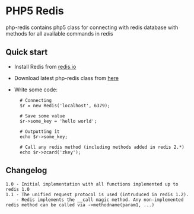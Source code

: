 PHP5 Redis
==========
php-redis contains php5 class for connecting with redis database with methods for all available commands in redis

Quick start
-----------
* Install Redis from [redis.io](http://redis.io/download "Redis")
* Download latest php-redis class from [here](https://github.com/sash/php-redis/archives/master)
* Write some code:

		# Connecting
		$r = new Redis('localhost', 6379);
		
		# Save some value
		$r->some_key = 'hello world';
		
		# Outputting it
		echo $r->some_key;
		
		# Call any redis method (including methods added in redis 2.*)
		echo $r->zcard('zkey');
		
Changelog
---------
	1.0 - Initial implementation with all functions implemented up to redis 1.0
	1.1 - The unified request protocol is used (intruduced in redis 1.2). 
		- Redis implements the __call magic method. Any non-implemented redis method can be called via ->methodname(param1, ...)